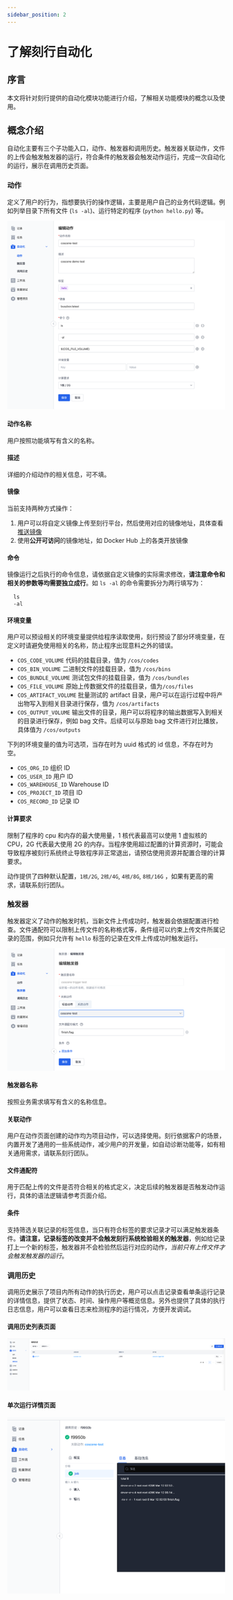 ```yaml
---
sidebar_position: 2
---
```


# 了解刻行自动化

## 序言

本文将针对刻行提供的自动化模块功能进行介绍，了解相关功能模块的概念以及使用。

## 概念介绍

自动化主要有三个子功能入口，动作、触发器和调用历史。触发器关联动作，文件的上传会触发触发器的运行，符合条件的触发器会触发动作运行，完成一次自动化的运行，展示在调用历史页面。

### 动作

定义了用户的行为，指想要执行的操作逻辑，主要是用户自己的业务代码逻辑。例如列举目录下所有文件 (`ls -al`)、运行特定的程序 (`python hello.py`) 等。

![create action](../img/action-create-action.png)

#### 动作名称

用户按照功能填写有含义的名称。

#### 描述

详细的介绍动作的相关信息，可不填。

#### 镜像

当前支持两种方式操作：

1. 用户可以将自定义镜像上传至刻行平台，然后使用对应的镜像地址，具体查看[推送镜像](https://docs.coscene.cn/docs/recipes/regression/image-management#2-%E6%8E%A8%E9%80%81%E9%95%9C%E5%83%8F)
2. 使用**公开可访问**的镜像地址，如 Docker Hub 上的各类开放镜像

#### 命令

镜像运行之后执行的命令信息，请依据自定义镜像的实际需求修改，**请注意命令和相关的参数等均需要独立成行**。如 `ls -al` 的命令需要拆分为两行填写为：

```
  ls
  -al
```

#### 环境变量

用户可以预设相关的环境变量提供给程序读取使用，刻行预设了部分环境变量，在定义时请避免使用相关的名称，防止程序出现意料之外的错误。

- `COS_CODE_VOLUME` 代码的挂载目录，值为 `/cos/codes`
- `COS_BIN_VOLUME` 二进制文件的挂载目录，值为 `/cos/bins`
- `COS_BUNDLE_VOLUME` 测试包文件的挂载目录，值为 `/cos/bundles`
- `COS_FILE_VOLUME` 原始上传数据文件的挂载目录，值为`/cos/files`
- `COS_ARTIFACT_VOLUME` 批量测试的 artifact 目录，用户可以在运行过程中将产出物写入到相关目录进行保存，值为 `/cos/artifacts`
- `COS_OUTPUT_VOLUME` 输出文件的目录，用户可以将程序的输出数据写入到相关的目录进行保存，例如 bag 文件。后续可以与原始 bag 文件进行对比播放，具体值为 `/cos/outputs`

下列的环境变量的值为可选项，当存在时为 uuid 格式的 id 信息，不存在时为空。

- `COS_ORG_ID` 组织 ID
- `COS_USER_ID` 用户 ID
- `COS_WAREHOUSE_ID` Warehouse ID
- `COS_PROJECT_ID` 项目 ID
- `COS_RECORD_ID` 记录 ID

#### 计算要求

限制了程序的 cpu 和内存的最大使用量，1 核代表最高可以使用 1 虚拟核的 CPU，2G 代表最大使用 2G 的内存。当程序使用超过配置的计算资源时，可能会导致程序被刻行系统终止导致程序非正常退出，请预估使用资源并配置合理的计算要求。

动作提供了四种默认配置，`1核/2G`, `2核/4G`, `4核/8G`, `8核/16G` ，如果有更高的需求，请联系刻行团队。

### 触发器

触发器定义了动作的触发时机，当新文件上传成功时，触发器会依据配置进行检查。文件通配符可以限制上传文件的名称格式等，条件组可以约束上传文件所属记录的范围，例如只允许有 `hello` 标签的记录在文件上传成功时触发运行。

![create trigger](../img/action-create-trigger.png)

#### 触发器名称

按照业务需求填写有含义的名称信息。

#### 关联动作

用户在动作页面创建的动作均为项目动作，可以选择使用。刻行依据客户的场景，内置开发了通用的一些系统动作，减少用户的开发量，如自动诊断功能等，如有相关通用需求，请联系刻行团队。

#### 文件通配符

用于匹配上传的文件是否符合相关的格式定义，决定后续的触发器是否触发动作运行，具体的语法逻辑请参考页面介绍。

#### 条件

支持筛选关联记录的标签信息，当只有符合标签的要求记录才可以满足触发器条件。**请注意，记录标签的改变并不会触发刻行系统检验相关的触发器**，例如给记录打上一个新的标签，触发器并不会检验然后运行对应的动作，_当前只有上传文件才会触发触发器的运行_。

### 调用历史

调用历史展示了项目内所有动作的执行历史，用户可以点击记录查看单条运行记录的详情信息，提供了状态、时间、操作用户等概览信息。另外也提供了具体的执行日志信息，用户可以查看日志来检测程序的运行情况，方便开发调试。

#### 调用历史列表页面

![action runs](../img/action-runs.png)

#### 单次运行详情页面

![action run detail](../img/action-run-detail.png)
